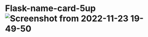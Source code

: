 # Flask-name-card-5up![Screenshot from 2022-11-23 19-49-50](https://user-images.githubusercontent.com/110360901/203585946-03fb5a6a-0a61-4b46-b2b0-b66b819f84d2.png)
